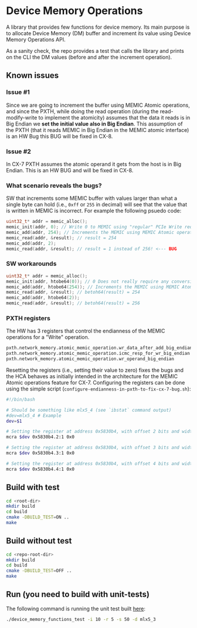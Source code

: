# Device Memory Operations

A library that provides few functions for device memory. Its main purpose is to allocate Device Memory (DM) buffer and increment its value using Device Memory Operations API.

As a sanity check, the repo provides a test that calls the library and prints on the CLI the DM values (before and after the increment operation).

## Known issues

### Issue #1

Since we are going to increment the buffer using MEMIC Atomic operations, and since the PXTH, while doing the read operation (during the read-modify-write to implement the atomicity) assumes that the data it reads is in Big Endian we **set the initial value also in Big Endian**. This assumption of the PXTH (that it reads MEMIC in Big Endian in the MEMIC atomic interface) is an HW Bug this BUG will be fixed in CX-8. 

### Issue #2

In CX-7 PXTH assumes the atomic operand it gets from the host is in Big Endian. This is an HW BUG and will be fixed in CX-8.


### What scenario reveals the bugs?

SW that increments some MEMIC buffer with values larger than what a single byte can hold (i.e., `0xff` or `255` in decimal) will see that the value that is written in MEMIC is incorrect. For example the following psuedo code:

```c
uint32_t* addr = memic_alloc();
memic_init(addr, 0); // Write 0 to MEMIC using "regular" PCIe Write request
memic_add(addr, 254); // Increments the MEMIC using MEMIC Atomic operations
memic_read(addr, &result); // result = 254
memic_add(addr, 2);
memic_read(addr, &result); // result = 1 instead of 256! <--- BUG
```

### SW workarounds

```c
uint32_t* addr = memic_alloc();
memic_init(addr, htobe64(0)); // 0 Does not really require any conversion...
memic_add(addr, htobe64(254)); // Increments the MEMIC using MEMIC Atomic operations
memic_read(addr, &result); // betoh64(result) = 254
memic_add(addr, htobe64(2));
memic_read(addr, &result); // betoh64(result) = 256
```

### PXTH registers

The HW has 3 registers that control the endianness of the MEMIC operations for a "Write" operation.

```sh
pxth.network_memory.atomic_memic_operation.wr_data_after_add_big_endian
pxth.network_memory.atomic_memic_operation.icmc_resp_for_wr_big_endian
pxth.network_memory.atomic_memic_operation.wr_operand_big_endian
```

Resetting the registers (i.e., setting their value to zero) fixes the bugs and the HCA behaves as initially intended in the architecture for the MEMIC Atomic operations feature for CX-7. Configuring the registers can be done using the simple script (`configure-endianness-in-pxth-to-fix-cx-7-bug.sh`):

```sh
#!/bin/bash

# Should be something like mlx5_4 (see `ibstat` command output)
#dev=mlx5_4 # Example
dev=$1

# Setting the register at address 0x5830b4, with offset 2 bits and width 1 bit to 0x0
mcra $dev 0x5830b4.2:1 0x0

# Setting the register at address 0x5830b4, with offset 3 bits and width 1 bit to 0x0
mcra $dev 0x5830b4.3:1 0x0

# Setting the register at address 0x5830b4, with offset 4 bits and width 1 bit to 0x0
mcra $dev 0x5830b4.4:1 0x0
```

## Build with test

```sh
cd <root-dir>
mkdir build
cd build
cmake -DBUILD_TEST=ON ..
make
```

## Build without test

```sh
cd <repo-root-dir>
mkdir build
cd build
cmake -DBUILD_TEST=OFF ..
make
```

## Run (you need to build with unit-tests)

The following command is running the unit test built [here](#build-with-test):

```sh
./device_memory_functions_test -i 10 -r 5 -s 50 -d mlx5_3
```